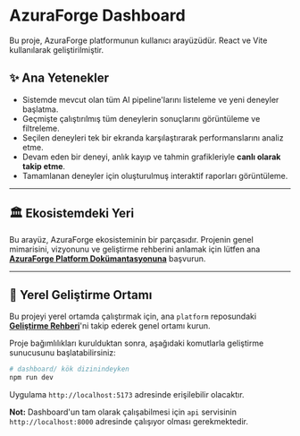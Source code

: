 # AzuraForge Dashboard

Bu proje, AzuraForge platformunun kullanıcı arayüzüdür. React ve Vite kullanılarak geliştirilmiştir.

## ✨ Ana Yetenekler

*   Sistemde mevcut olan tüm AI pipeline'larını listeleme ve yeni deneyler başlatma.
*   Geçmişte çalıştırılmış tüm deneylerin sonuçlarını görüntüleme ve filtreleme.
*   Seçilen deneyleri tek bir ekranda karşılaştırarak performanslarını analiz etme.
*   Devam eden bir deneyi, anlık kayıp ve tahmin grafikleriyle **canlı olarak takip etme**.
*   Tamamlanan deneyler için oluşturulmuş interaktif raporları görüntüleme.

---

## 🏛️ Ekosistemdeki Yeri

Bu arayüz, AzuraForge ekosisteminin bir parçasıdır. Projenin genel mimarisini, vizyonunu ve geliştirme rehberini anlamak için lütfen ana **[AzuraForge Platform Dokümantasyonuna](https://github.com/AzuraForge/platform/tree/main/docs)** başvurun.

---

## 🚀 Yerel Geliştirme Ortamı

Bu projeyi yerel ortamda çalıştırmak için, ana `platform` reposundaki **[Geliştirme Rehberi](https://github.com/AzuraForge/platform/blob/main/docs/DEVELOPMENT_GUIDE.md)**'ni takip ederek genel ortamı kurun.

Proje bağımlılıkları kurulduktan sonra, aşağıdaki komutlarla geliştirme sunucusunu başlatabilirsiniz:

```bash
# dashboard/ kök dizinindeyken
npm run dev
```
Uygulama `http://localhost:5173` adresinde erişilebilir olacaktır.

**Not:** Dashboard'un tam olarak çalışabilmesi için `api` servisinin `http://localhost:8000` adresinde çalışıyor olması gerekmektedir.
